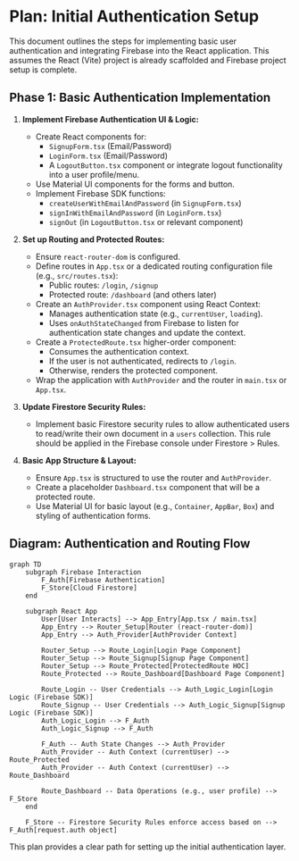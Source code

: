 # Plan: Initial Authentication Setup

This document outlines the steps for implementing basic user authentication and integrating Firebase into the React application. This assumes the React (Vite) project is already scaffolded and Firebase project setup is complete.

## Phase 1: Basic Authentication Implementation

1.  **Implement Firebase Authentication UI & Logic:**
    *   Create React components for:
        *   `SignupForm.tsx` (Email/Password)
        *   `LoginForm.tsx` (Email/Password)
        *   A `LogoutButton.tsx` component or integrate logout functionality into a user profile/menu.
    *   Use Material UI components for the forms and button.
    *   Implement Firebase SDK functions:
        *   `createUserWithEmailAndPassword` (in `SignupForm.tsx`)
        *   `signInWithEmailAndPassword` (in `LoginForm.tsx`)
        *   `signOut` (in `LogoutButton.tsx` or relevant component)

2.  **Set up Routing and Protected Routes:**
    *   Ensure `react-router-dom` is configured.
    *   Define routes in `App.tsx` or a dedicated routing configuration file (e.g., `src/routes.tsx`):
        *   Public routes: `/login`, `/signup`
        *   Protected route: `/dashboard` (and others later)
    *   Create an `AuthProvider.tsx` component using React Context:
        *   Manages authentication state (e.g., `currentUser`, `loading`).
        *   Uses `onAuthStateChanged` from Firebase to listen for authentication state changes and update the context.
    *   Create a `ProtectedRoute.tsx` higher-order component:
        *   Consumes the authentication context.
        *   If the user is not authenticated, redirects to `/login`.
        *   Otherwise, renders the protected component.
    *   Wrap the application with `AuthProvider` and the router in `main.tsx` or `App.tsx`.

3.  **Update Firestore Security Rules:**
    *   Implement basic Firestore security rules to allow authenticated users to read/write their own document in a `users` collection. This rule should be applied in the Firebase console under Firestore > Rules.

6.  **Basic App Structure & Layout:**
    *   Ensure `App.tsx` is structured to use the router and `AuthProvider`.
    *   Create a placeholder `Dashboard.tsx` component that will be a protected route.
    *   Use Material UI for basic layout (e.g., `Container`, `AppBar`, `Box`) and styling of authentication forms.

## Diagram: Authentication and Routing Flow

```mermaid
graph TD
    subgraph Firebase Interaction
        F_Auth[Firebase Authentication]
        F_Store[Cloud Firestore]
    end

    subgraph React App
        User[User Interacts] --> App_Entry[App.tsx / main.tsx]
        App_Entry --> Router_Setup[Router (react-router-dom)]
        App_Entry --> Auth_Provider[AuthProvider Context]

        Router_Setup --> Route_Login[Login Page Component]
        Router_Setup --> Route_Signup[Signup Page Component]
        Router_Setup --> Route_Protected[ProtectedRoute HOC]
        Route_Protected --> Route_Dashboard[Dashboard Page Component]

        Route_Login -- User Credentials --> Auth_Logic_Login[Login Logic (Firebase SDK)]
        Route_Signup -- User Credentials --> Auth_Logic_Signup[Signup Logic (Firebase SDK)]
        Auth_Logic_Login --> F_Auth
        Auth_Logic_Signup --> F_Auth

        F_Auth -- Auth State Changes --> Auth_Provider
        Auth_Provider -- Auth Context (currentUser) --> Route_Protected
        Auth_Provider -- Auth Context (currentUser) --> Route_Dashboard

        Route_Dashboard -- Data Operations (e.g., user profile) --> F_Store
    end

    F_Store -- Firestore Security Rules enforce access based on --> F_Auth[request.auth object]
```

This plan provides a clear path for setting up the initial authentication layer.
